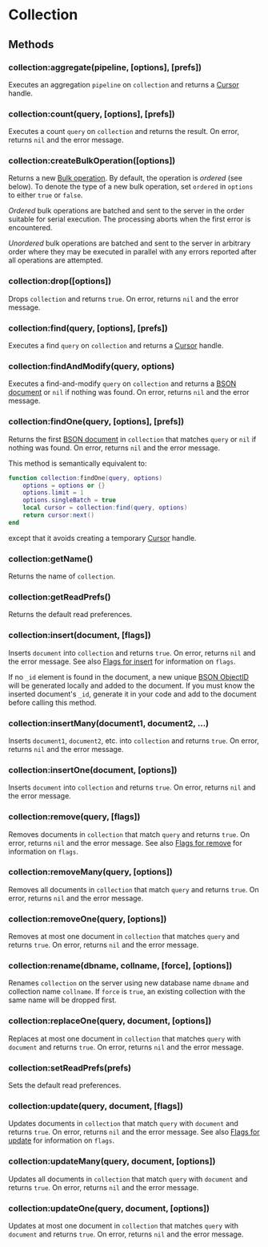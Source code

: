 Collection
==========

Methods
-------

### collection:aggregate(pipeline, [options], [prefs])
Executes an aggregation `pipeline` on `collection` and returns a [Cursor] handle.

### collection:count(query, [options], [prefs])
Executes a count `query` on `collection` and returns the result. On error, returns `nil` and the
error message.

### collection:createBulkOperation([options])
Returns a new [Bulk operation]. By default, the operation is _ordered_ (see below). To denote the
type of a new bulk operation, set `ordered` in `options` to either `true` or `false`.

_Ordered_ bulk operations are batched and sent to the server in the order suitable for serial
execution. The processing aborts when the first error is encountered.

_Unordered_ bulk operations are batched and sent to the server in arbitrary order where they may
be executed in parallel with any errors reported after all operations are attempted.

### collection:drop([options])
Drops `collection` and returns `true`. On error, returns `nil` and the error message.

### collection:find(query, [options], [prefs])
Executes a find `query` on `collection` and returns a [Cursor] handle.

### collection:findAndModify(query, options)
Executes a find-and-modify `query` on `collection` and returns a [BSON document] or `nil` if nothing
was found. On error, returns `nil` and the error message.

### collection:findOne(query, [options], [prefs])
Returns the first [BSON document] in `collection` that matches `query` or `nil` if nothing was found.
On error, returns `nil` and the error message.

This method is semantically equivalent to:

```Lua
function collection:findOne(query, options)
    options = options or {}
    options.limit = 1
    options.singleBatch = true
    local cursor = collection:find(query, options)
    return cursor:next()
end
```

except that it avoids creating a temporary [Cursor] handle.

### collection:getName()
Returns the name of `collection`.

### collection:getReadPrefs()
Returns the default read preferences.

### collection:insert(document, [flags])
Inserts `document` into `collection` and returns `true`. On error, returns `nil` and the error
message. See also [Flags for insert] for information on `flags`.

If no `_id` element is found in the document, a new unique [BSON ObjectID][BSON type] will be
generated locally and added to the document. If you must know the inserted document's `_id`,
generate it in your code and add to the document before calling this method.

### collection:insertMany(document1, document2, ...)
Inserts `document1`, `document2`, etc. into `collection` and returns `true`. On error, returns `nil`
and the error message.

### collection:insertOne(document, [options])
Inserts `document` into `collection` and returns `true`. On error, returns `nil` and the error
message.

### collection:remove(query, [flags])
Removes documents in `collection` that match `query` and returns `true`. On error, returns `nil`
and the error message. See also [Flags for remove] for information on `flags`.

### collection:removeMany(query, [options])
Removes all documents in `collection` that match `query` and returns `true`. On error, returns `nil`
and the error message.

### collection:removeOne(query, [options])
Removes at most one document in `collection` that matches `query` and returns `true`. On error,
returns `nil` and the error message.

### collection:rename(dbname, collname, [force], [options])
Renames `collection` on the server using new database name `dbname` and collection name `collname`.
If `force` is `true`, an existing collection with the same name will be dropped first.

### collection:replaceOne(query, document, [options])
Replaces at most one document in `collection` that matches `query` with `document` and returns `true`.
On error, returns `nil` and the error message.

### collection:setReadPrefs(prefs)
Sets the default read preferences.

### collection:update(query, document, [flags])
Updates documents in `collection` that match `query` with `document` and returns `true`. On error,
returns `nil` and the error message. See also [Flags for update] for information on `flags`.

### collection:updateMany(query, document, [options])
Updates all documents in `collection` that match `query` with `document` and returns `true`.
On error, returns `nil` and the error message.

### collection:updateOne(query, document, [options])
Updates at most one document in `collection` that matches `query` with `document` and returns `true`.
On error, returns `nil` and the error message.


[BSON document]: bson.md
[BSON type]: bsontype.md
[Bulk operation]: bulkoperation.md
[Cursor]: cursor.md
[Flags for insert]: flags.md#flags-for-insert
[Flags for remove]: flags.md#flags-for-remove
[Flags for update]: flags.md#flags-for-update
